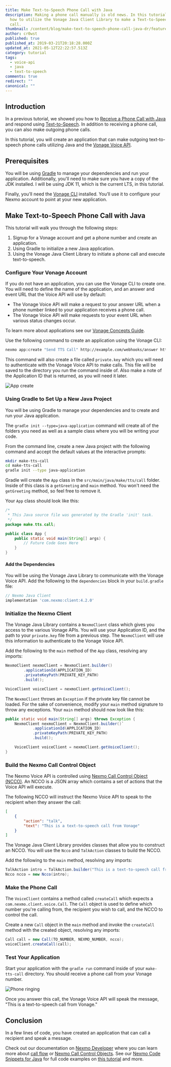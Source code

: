 ```yaml
---
title: Make Text-to-Speech Phone Call with Java
description: Making a phone call manually is old news. In this tutorial, learn
  how to utilize the Vonage Java Client Library to make a Text-to-Speech phone
  call.
thumbnail: /content/blog/make-text-to-speech-phone-call-java-dr/feature.png
author: cr0wst
published: true
published_at: 2019-03-21T20:18:28.000Z
updated_at: 2021-05-12T22:22:57.513Z
category: tutorial
tags:
  - voice-api
  - java
  - text-to-speech
comments: true
redirect: ""
canonical: ""
---
```

## Introduction

In a previous tutorial, we showed you how to [Receive a Phone Call with Java](https://www.nexmo.com/blog/2018/08/09/receive-a-phone-call-with-java-dr/) and respond using [Text-to-Speech](https://www.nexmo.com/tts). In addition to receiving a phone call, you can also make outgoing phone calls.

In this tutorial, you will create an application that can make outgoing text-to-speech phone calls utilizing Java and the [Vonage Voice API](https://developer.nexmo.com/voice/voice-api/overview).

## Prerequisites

<sign-up number></sign-up>

You will be using [Gradle](https://gradle.org/) to manage your dependencies and run your application. Additionally, you'll need to make sure you have a copy of the JDK installed. I will be using JDK 11, which is the current LTS, in this tutorial.

Finally, you’ll need the [Vonage CLI](https://github.com/Nexmo/nexmo-cli#installation) installed. You’ll use it to configure your Nexmo account to point at your new application.

## Make Text-to-Speech Phone Call with Java

This tutorial will walk you through the following steps:

1. Signup for a Vonage account and get a phone number and create an application.
2. Using Gradle to initialize a new Java application.
3. Using the Vonage Java Client Library to initiate a phone call and execute text-to-speech.

### Configure Your Vonage Account

If you do not have an application, you can use the Vonage CLI to create one. You will need to define the name of the application, and an answer and event URL that the Voice API will use by default:

* The Vonage Voice API will make a request to your answer URL when a phone number linked to your application receives a phone call.
* The Vonage Voice API will make requests to your event URL when various status changes occur.

To learn more about applications see our [Vonage Concepts Guide](https://developer.nexmo.com/concepts/guides/applications).

Use the following command to create an application using the Vonage CLI:

```sh
nexmo app:create "Send TTS Call" http://example.com/webhooks/answer http://example.com/webhooks/events --keyfile private.key
```

This command will also create a file called `private.key` which you will need to authenticate with the Vonage Voice API to make calls. This file will be saved to the directory you run the command inside of. Also make a note of the Application ID that is returned, as you will need it later.

![App create](/content/blog/make-text-to-speech-phone-call-with-java/app-create.png)

### Using Gradle to Set Up a New Java Project

You will be using Gradle to manage your dependencies and to create and run your Java application.

The `gradle init --type=java-application` command will create all of the folders you need as well as a sample class where you will be writing your code.

From the command line, create a new Java project with the following command and accept the default values at the interactive prompts:

```sh
mkdir make-tts-call
cd make-tts-call
gradle init --type java-application
```

Gradle will create the `App` class in the `src/main/java/make/tts/call` folder. Inside of this class is a `getGreeting` and `main` method. You won't need the `getGreeting` method, so feel free to remove it.

Your `App` class should look like this:

```java
/*
 * This Java source file was generated by the Gradle 'init' task.
 */
package make.tts.call;

public class App {
    public static void main(String[] args) {
        // Future Code Goes Here
    }
}
```

#### Add the Dependencies

You will be using the Vonage Java Library to communicate with the Vonage Voice API. Add the following to the `dependencies` block in your `build.gradle` file:

```groovy
// Nexmo Java Client
implementation 'com.nexmo:client:4.2.0'
```

### Initialize the Nexmo Client

The Vonage Java Library contains a `NexmoClient` class which gives you access to the various Vonage APIs. You will use your Application ID, and the path to your `private.key` file from a previous step. The `NexmoClient` will use this information to authenticate to the Vonage Voice API.

Add the following to the `main` method of the `App` class, resolving any imports:

```java
NexmoClient nexmoClient = NexmoClient.builder()
        .applicationId(APPLICATION_ID)
        .privateKeyPath(PRIVATE_KEY_PATH)
        .build();

VoiceClient voiceClient = nexmoClient.getVoiceClient();
```

The `NexmoClient` throws an `Exception` if the private key file cannot be loaded. For the sake of convenience, modify your `main` method signature to throw any exceptions. Your `main` method should now look like this:

```java
public static void main(String[] args) throws Exception {
    NexmoClient nexmoClient = NexmoClient.builder()`
            .applicationId(APPLICATION_ID)
            .privateKeyPath(PRIVATE_KEY_PATH)
            .build();

    VoiceClient voiceClient = nexmoClient.getVoiceClient();
}
```

### Build the Nexmo Call Control Object

The Nexmo Voice API is controlled using [Nexmo Call Control Object (NCCO)](https://developer.nexmo.com/voice/voice-api/ncco-reference). An NCCO is a JSON array which contains a set of actions that the Voice API will execute.

The following NCCO will instruct the Nexmo Voice API to speak to the recipient when they answer the call:

```json
[
    {
        "action": "talk",
        "text": "This is a text-to-speech call from Vonage"
    }
]
```

The Vonage Java Client Library provides classes that allow you to construct an NCCO. You will use the `Ncco` and `TalkAction` classes to build the NCCO.

Add the following to the `main` method, resolving any imports:

```java
TalkAction intro = TalkAction.builder("This is a text-to-speech call from Vonage").build();
Ncco ncco = new Ncco(intro);
```

### Make the Phone Call

The `VoiceClient` contains a method called `createCall` which expects a `com.nexmo.client.voice.Call`. The `Call` object is used to define which number you're calling from, the recipient you wish to call, and the NCCO to control the call.

Create a new `Call` object in the `main` method and invoke the `createCall` method with the created object, resolving any imports:

```java
Call call = new Call(TO_NUMBER, NEXMO_NUMBER, ncco);
voiceClient.createCall(call);
```

### Test Your Application

Start your application with the `gradle run` command inside of your `make-tts-call` directory. You should receive a phone call from your Vonage number.

![Phone ringing](/content/blog/make-text-to-speech-phone-call-with-java/phone-ringing.jpeg)

Once you answer this call, the Vonage Voice API will speak the message, "This is a text-to-speech call from Vonage."

## Conclusion

In a few lines of code, you have created an application that can call a recipient and speak a message.

Check out our documentation on [Nexmo Developer](https://developer.nexmo.com) where you can learn more about [call flow](https://developer.nexmo.com/voice/voice-api/guides/call-flow) or [Nexmo Call Control Objects](https://developer.nexmo.com/voice/voice-api/ncco-reference). See our [Nexmo Code Snippets for Java](https://github.com/nexmo/nexmo-java-code-snippets) for full code examples on [this tutorial](https://github.com/Nexmo/nexmo-java-code-snippets/blob/master/src/main/java/com/nexmo/quickstart/voice/OutboundTextToSpeechWithNcco.java) and more.
